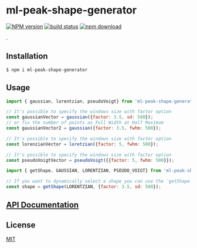 # ml-peak-shape-generator

[![NPM version][npm-image]][npm-url]
[![build status][ci-image]][ci-url]
[![npm download][download-image]][download-url]

.

## Installation

`$ npm i ml-peak-shape-generator`

## Usage

```js
import { gaussian, lorentzian, pseudoVoigt} from 'ml-peak-shape-generator';

// It's possible to specify the windows size with factor option
const gaussianVector = gaussian({factor: 3.5, sd: 500});
// or fix the number of points as Full Width at Half Maximum
const gaussianVector2 = gaussian({factor: 3.5, fwhm: 500});

// It's possible to specify the windows size with factor option
const lorenzianVector = loretzian({factor: 5, fwhm: 500});

// It's possible to specify the windows size with factor option
const pseudoVoigtVector = pseudoVoigt({{factor: 5, fwhm: 500}});
```

```js
import { getShape, GAUSSIAN, LORENTZIAN, PSEUDO_VOIGT} from 'ml-peak-shape-generator';

// If you want to dynamically select a shape you can use the `getShape` method.
const shape = getShape(LORENTZIAN, {factor: 3.5, sd: 500});

```




## [API Documentation](https://mljs.github.io/ml-peak-shape-generator/)

## License

[MIT](./LICENSE)

[npm-image]: https://img.shields.io/npm/v/ml-peak-shape-generator.svg
[npm-url]: https://www.npmjs.com/package/ml-peak-shape-generator
[ci-image]: https://github.com/mljs/ml-peak-shape-generator/workflows/Node.js%20CI/badge.svg?branch=master
[ci-url]: https://github.com/mljs/ml-peak-shape-generator/actions?query=workflow%3A%22Node.js+CI%22
[download-image]: https://img.shields.io/npm/dm/ml-peak-shape-generator.svg
[download-url]: https://www.npmjs.com/package/ml-peak-shape-generator
